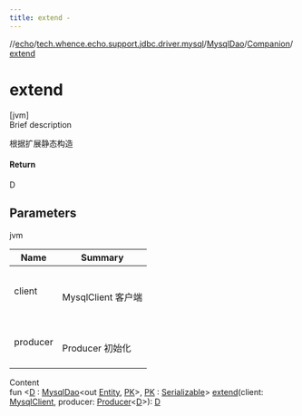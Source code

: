 ```yaml
---
title: extend -
---
```

//[echo](../../../index.md)/[tech.whence.echo.support.jdbc.driver.mysql](../../index.md)/[MysqlDao](../index.md)/[Companion](index.md)/[extend](extend.md)



# extend  
[jvm]  
Brief description  


根据扩展静态构造



#### Return  


D



## Parameters  
  
jvm  
  
|  Name|  Summary| 
|---|---|
| client| <br><br>MysqlClient 客户端<br><br>
| producer| <br><br>Producer<D> 初始化<br><br>
  
  
Content  
fun <[D](extend.md) : [MysqlDao](../index.md)<out [Entity](../../../tech.whence.echo.dal.entity/-entity/index.md), [PK](extend.md)>, [PK](extend.md) : [Serializable](https://docs.oracle.com/javase/8/docs/api/java/io/Serializable.html)> [extend](extend.md)(client: [MysqlClient](../../-mysql-client/index.md), producer: [Producer](../../../tech.whence.echo.function/-producer/index.md)<[D](extend.md)>): [D](extend.md)  



